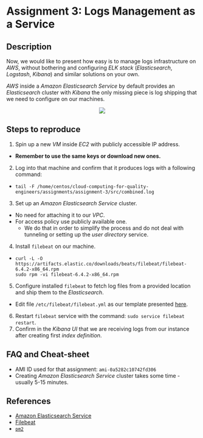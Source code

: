 # Assignment 3: Logs Management as a Service

## Description

Now, we would like to present how easy is to manage logs infrastructure on *AWS*, without bothering and configuring *ELK stack* (*Elasticsearch*, *Logstash*, *Kibana*) and similar solutions on your own.

*AWS* inside a *Amazon Elasticsearch Service* by default provides an *Elasticsearch* cluster with *Kibana* the only missing piece is log shipping that we need to configure on our machines.

<p align="center">
  <img src="https://github.com/WhiteRookPL/cloud-computing-for-quality-engineers/raw/master/assignments/assignment-3/docs/diagram.png" />
</p>

## Steps to reproduce

1. Spin up a new *VM* inside *EC2* with publicly accessible IP address.
  - **Remember to use the same keys or download new ones.**
2. Log into that machine and confirm that it produces logs with a following command:
  - `tail -F /home/centos/cloud-computing-for-quality-engineers/assignments/assignment-3/src/combined.log`
3. Set up an *Amazon Elasticsearch Service* cluster.
  - No need for attaching it to our *VPC*.
  - For access policy use publicly available one.
    - We do that in order to simplify the process and do not deal with tunneling or setting up the *user directory* service.
4. Install `filebeat` on our machine.
  - ```
    curl -L -O https://artifacts.elastic.co/downloads/beats/filebeat/filebeat-6.4.2-x86_64.rpm
    sudo rpm -vi filebeat-6.4.2-x86_64.rpm
    ```
5. Configure installed `filebeat` to fetch log files from a provided location and ship them to the *Elasticsearch*.
  - Edit file `/etc/filebeat/filebeat.yml` as our template presented [here](./configuration/filebeat.yml).
6. Restart `filebeat` service with the command: `sudo service filebeat restart`.
7. Confirm in the *Kibana UI* that we are receiving logs from our instance after creating first *index definition*.

## FAQ and Cheat-sheet

- AMI ID used for that assignment: `ami-0a5282c10742fd306`
- Creating *Amazon Elasticsearch Service* cluster takes some time - usually 5-15 minutes.

## References

- [Amazon Elasticsearch Service](https://docs.aws.amazon.com/elasticsearch-service/latest/developerguide/es-kibana.html)
- [Filebeat](https://www.elastic.co/products/beats/filebeat/)
- [`pm2`](http://pm2.keymetrics.io/)
